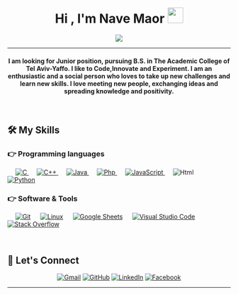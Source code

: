 
<h1 align="center">Hi , I'm Nave Maor <img src="https://media.giphy.com/media/hvRJCLFzcasrR4ia7z/giphy.gif" width="35"></h1>
<p align="center">
  <a href="https://github.com/DenverCoder1/readme-typing-svg"><img src="https://readme-typing-svg.herokuapp.com?lines=Computer+Science+Student;DS%20|%20AI%20|%20ML%20Enthusiast;Always%20learning%20new%20things&center=true&width=500&height=50"></a>
</p>
<hr/>
<h4 align="center">I am looking for Junior position, pursuing B.S. in The Academic College of Tel Aviv-Yaffo. I like to Code,Innovate and Experiment. I am an enthusiastic and a social person who loves to take up new challenges and learn new skills. I love meeting new people, exchanging ideas and spreading knowledge and positivity.</h4>
<br>


## 🛠️ My Skills

### 👉 Programming languages

<p align="left"> 
  &emsp; 
  <a href="https://www.cprogramming.com/" target="_blank"> 
    <img alt="C" src="https://img.shields.io/badge/C%20-%232370ED.svg?logo=c&logoColor=white">
  </a> 
  &emsp;
  <a href="https://www.w3schools.com/cpp/" target="_blank"> 
    <img alt="C++" src="https://img.shields.io/badge/C++%20-%2300599C.svg?logo=c%2B%2B&logoColor=white">
  </a> 
  &emsp;
  <a href="https://www.java.com" target="_blank"> 
    <img alt="Java" src="https://img.shields.io/badge/Java-ED8B00?style=for-the-badge&logo=java&logoColor=white">
  </a>
  &emsp;
  <a href="https://www.php.com" target="_blank"> 
    <img alt="Php" src="https://img.shields.io/badge/PHP-777BB4?style=for-the-badge&logo=php&logoColor=white">
  </a>
  &emsp;
  <a href="https://www.javascript.com" target="_blank"> 
    <img alt="JavaScript" src="https://img.shields.io/badge/JavaScript-F7DF1E?style=for-the-badge&logo=javascript&logoColor=black">
  </a>
  &emsp;
    <img alt="Html" src="https://img.shields.io/badge/HTML-239120?style=for-the-badge&logo=html5&logoColor=white">
  &emsp;
   <a href="https://www.python.org" target="_blank">
    <img alt="Python" src="https://img.shields.io/badge/Python%20-%2314354C.svg?logo=python&logoColor=white">
  </a>
</p>



 ### 👉 Software & Tools
 
<p>
  
  &emsp;
    <a href="#"><img alt="Git" src="https://img.shields.io/badge/Git%20-%23F05033.svg?logo=git&logoColor=white"></a>
  &emsp;
    <a href="#"><img alt="Linux" src="https://img.shields.io/badge/Linux-FCC624?style=flat&logo=linux&logoColor=black"></a>
  &emsp;
    <a href="#"><img alt="Google Sheets" src="https://img.shields.io/badge/Google%20Sheets%20-%2334A853.svg?logo=google%20sheets&logoColor=white"></a>
  &emsp;
    <a href="#"><img alt="Visual Studio Code" src="https://img.shields.io/badge/Visual%20Studio%20Code-0078d7.svg?logo=visual-studio-code&logoColor=white"></a>
  &emsp;
    <a href="#"><img alt="Stack Overflow" src="https://img.shields.io/badge/-Stack%20Overflow-FE7A16?logo=stack-overflow&logoColor=white"></a>
  &emsp;
</p>


<br/>

## 🙋 Let's Connect
<p align="center">
	<a href="mailto:rsd.nave@gmail.com"><img src="https://img.icons8.com/bubbles/50/000000/gmail.png" alt="Gmail"/></a>
  <a href="https://github.com/naveMaor"><img src="https://img.icons8.com/bubbles/50/000000/github.png" alt="GitHub"/></a>
  <a href="https://www.linkedin.com/in/navemaor/"><img src="https://img.icons8.com/bubbles/50/000000/linkedin.png" alt="LinkedIn"/></a>
  <a href="https://www.facebook.com/navemaor"><img src="https://img.icons8.com/bubbles/50/000000/facebook-new.png" alt="Facebook"/></a
</p>

<hr/>











